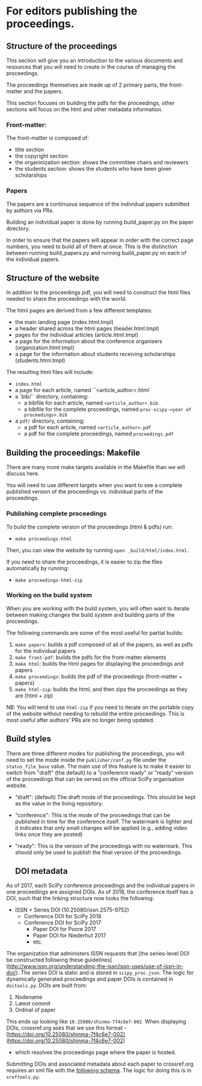# For editors publishing the proceedings.

## Structure of the proceedings

This section will give you an introduction to the various documents and resources that you will need to create in the course of managing the proceedings.

The proceedings themselves are made up of 2 primary parts, the front-matter and the papers.

This section focuses on building the pdfs for the proceedings, other sections will focus on the html and other metadata information.

### Front-matter:

The front-matter is composed of:

- title section
- the copyright section
- the organinization section: shows the committee chairs and reviewers
- the students section: shows the students who have been given scholarships

### Papers

The papers are a continuous sequence of the individual papers submitted by authors via PRs.

Building an individual paper is done by running build_paper.py on the paper directory.

In order to ensure that the papers will appear in order with the correct page numbers, you need to build all of them at once. This is the distinction between running build_papers.py and running build_paper.py on each of the individual papers.

## Structure of the website

In addition to the proceedings pdf, you will need to construct the html files needed to share the proceedings with the world.

The html pages are derived from a few different templates:

- the main landing page (index.html.tmpl)
- a header shared across the html pages (header.html.tmpl)
- pages for the individual articles (article.html.tmpl)
- a page for the information about the conference organisers (organization.html.tmpl)
- a page for the information about students receiving scholarships (students.html.tmpl)

The resulting html files will include:

- `index.html`
- a page for each article, named ``<article_author>.html`
- a `bib/`` directory, containing:
    - a bibfile for each article, named `<article_author>.bib`
    - a bibfile for the complete proceedings, named `proc-scipy-<year of proceedings>.bib`
- a `pdf/` directory, containing:
    - a pdf for each article, named `<article_author>.pdf`
    - a pdf for the complete proceedings, named `proceedings.pdf`

## Building the proceedings: Makefile

There are many more make targets available in the Makefile than we will discuss here.

You will need to use different targets when you want to see a complete published version of the proceedings vs. individual parts of the proceedings.

### Publishing complete proceedings

To build the complete version of the proceedings (html & pdfs) run:

- `make proceedings-html`

Then, you can view the website by running `open _build/html/index.html`.

If you need to share the proceedings, it is easier to zip the files automatically by running:

- `make proceedings-html-zip`

### Working on the build system

When you are working with the build system, you will often want to iterate
between making changes the build system and building parts of the
proceedings.

The following commands are some of the most useful for partial builds:

1. `make papers`: builds a pdf composed of all of the papers, as well as pdfs for the individual papers
2. `make front-pdf`: builds the pdfs for the front-matter elements
3. `make html`: builds the html pages for displaying the proceedings and papers
4. `make proceedings`: builds the pdf of the proceedings (front-matter + papers)
5. `make html-zip`: builds the html, and then zips the proceedings as they are (html + zip)

NB: You will tend to use `html-zip` if you need to iterate on the portable copy
of the website without needing to rebuild the entire proceedings. This is most
useful after authors' PRs are no longer being updated.

## Build styles

There are three different modes for publishing the proceedings, you will need to
set the mode inside the `publisher/conf.py` file under the `status_file_base`
value. The main use of this feature is to make it easier to switch from "draft"
(the default) to a "conference ready" or "ready" version of the proceedings that
can be served on the official SciPy organisation website.

- "draft": (default)
  The draft mode of the proceedings.
  This should be kept as the value in the living repository.
- "conference":
  This is the mode of the proceedings that can be published in time for the
  conference itself. The watermark is lighter and it indicates that only small
  changes will be applied (e.g., adding video links once they are posted)
- "ready":
  This is the version of the proceedings with no watermark. This should only
  be used to publish the final version of the proceedings.

  ## DOI metadata

As of 2017, each SciPy conference proceedings and the individual papers in
one proceedings are assigned DOIs. As of 2018, the conference itself has a
DOI, such that the linking structure now looks the following:

- ISSN + Series DOI (10.25080/issn.2575-9752)
    - Conference DOI for SciPy 2018
    - Conference DOI for SciPy 2017
        - Paper DOI for Poore 2017
        - Paper DOI for Niederhut 2017
        - etc.

The organization that administers ISSN requests that [the series-level DOI
be constructed following these guidelines]
(http://www.issn.org/understanding-the-issn/issn-uses/use-of-issn-in-doi/).
The series DOI is static and is stored in `scipy_proc.json`. The logic for
dynamically generated proceedings and paper DOIs is contained in `doitools.py`.
DOIs are built from:

1. Nodename
2. Latest commit
3. Ordinal of paper

This ends up looking like `10.25080/shinma-7f4c6e7-002`. When displaying DOIs,
crossref.org asks that we use this format -
[https://doi.org/10.25080/shinma-7f4c6e7-002]
(https://doi.org/10.25080/shinma-7f4c6e7-002)
- which resolves the proceedings page where the paper is hosted.

Submitting DOIs and associated metadata about each paper to crossref.org
requires an xml file with the [following
schema](http://data.crossref.org/reports/help/schema_doc/4.4.1/index.html).
The logic for doing this is in `xreftools.py`.

